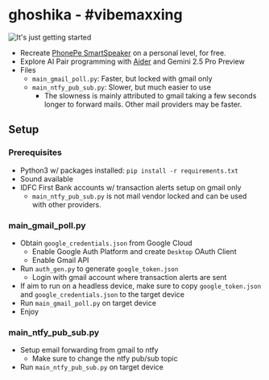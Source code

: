 # ghoshika - #vibemaxxing

![It's just getting started](https://external-content.duckduckgo.com/iu/?u=https%3A%2F%2Fi.kym-cdn.com%2Fphotos%2Fimages%2Foriginal%2F002%2F297%2F483%2F14d.png&f=1&nofb=1&ipt=8601b719faaf18bf2ed97b4cfed571fcf7ab2cbac461359b3da2fe34c6301909)

- Recreate [PhonePe SmartSpeaker]() on a personal level, for free.
- Explore AI Pair programming with [Aider](https://aider.chat/) and Gemini 2.5 Pro Preview
- Files
  - `main_gmail_poll.py`:  Faster, but locked with gmail only
  - `main_ntfy_pub_sub.py`: Slower, but much easier to use
    - The slowness is mainly attributed to gmail taking a few seconds longer to forward mails. 
    Other mail providers may be faster.


## Setup

### Prerequisites 

- Python3 w/ packages installed: `pip install -r requirements.txt`
- Sound available
- IDFC First Bank accounts w/ transaction alerts setup on gmail only
  - `main_ntfy_pub_sub.py` is not mail vendor locked and can be used with other providers.

### main_gmail_poll.py

- Obtain `google_credentials.json` from Google Cloud
  - Enable Google Auth Platform and create `Desktop` OAuth Client
  - Enable Gmail API
- Run `auth_gen.py` to generate `google_token.json`
  - Login with gmail account where transaction alerts are sent
- If aim to run on a headless device, make sure to copy `google_token.json` and  `google_credentials.json` to the target device
- Run `main_gmail_poll.py` on target device
- Enjoy

### main_ntfy_pub_sub.py

- Setup email forwarding from gmail to ntfy
  - Make sure to change the ntfy pub/sub topic
- Run `main_ntfy_pub_sub.py` on target device